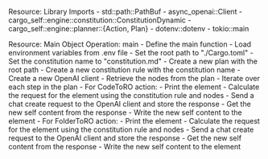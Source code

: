 Resource: Library Imports
    - std::path::PathBuf
    - async_openai::Client
    - cargo_self::engine::constitution::ConstitutionDynamic
    - cargo_self::engine::planner::{Action, Plan}
    - dotenv::dotenv
    - tokio::main

Resource: Main Object
    Operation: main
        - Define the main function
        - Load environment variables from .env file
        - Set the root path to "./Cargo.toml"
        - Set the constitution name to "constitution.md"
        - Create a new plan with the root path
        - Create a new constitution rule with the constitution name
        - Create a new OpenAI client
        - Retrieve the nodes from the plan
        - Iterate over each step in the plan
            - For CodeToRO action:
                - Print the element
                - Calculate the request for the element using the constitution rule and nodes
                - Send a chat create request to the OpenAI client and store the response
                - Get the new self content from the response
                - Write the new self content to the element
            - For FolderToRO action:
                - Print the element
                - Calculate the request for the element using the constitution rule and nodes
                - Send a chat create request to the OpenAI client and store the response
                - Get the new self content from the response
                - Write the new self content to the element